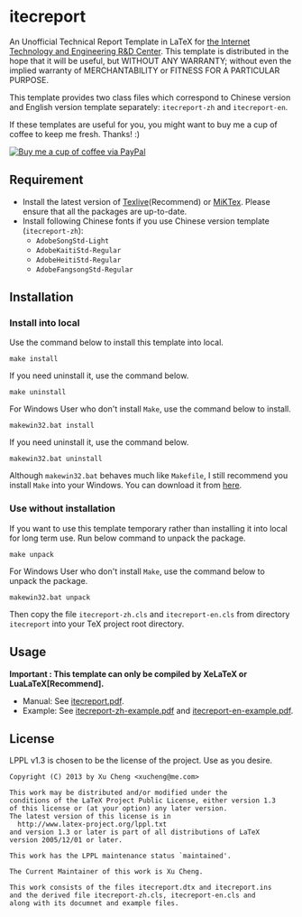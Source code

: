 itecreport
==========

An Unofficial Technical Report Template in LaTeX for [the Internet Technology and Engineering R&D Center](http://itec.hust.edu.cn/). This template is distributed in the hope that it will be useful, but WITHOUT ANY WARRANTY; without even the implied warranty of MERCHANTABILITY or FITNESS FOR A PARTICULAR PURPOSE. 

This template provides two class files which correspond to Chinese version and English version template separately: `itecreport-zh` and `itecreport-en`.

If these templates are useful for you, you might want to buy me a cup of coffee to keep me fresh. Thanks! :)

[![Buy me a cup of coffee via PayPal](https://www.paypalobjects.com/en_US/i/btn/btn_donate_LG.gif)](https://www.paypal.com/cgi-bin/webscr?cmd=_donations&business=xucheng@me.com&lc=US&item_name=Donate%20this%20project&item_number=itecreport&no_note=0&currency_code=USD&bn=PP%2dDonationsBF%3abtn_donate_LG%2egif%3aNonHostedGuest)

## Requirement

* Install the latest version of [Texlive](http://www.tug.org/texlive/)(Recommend) or [MiKTex](http://miktex.org/). Please ensure that all the packages are up-to-date.
* Install following Chinese fonts if you use Chinese version template (`itecreport-zh`):
    * `AdobeSongStd-Light`
    * `AdobeKaitiStd-Regular`
    * `AdobeHeitiStd-Regular`
    * `AdobeFangsongStd-Regular`

## Installation

### Install into local

Use the command below to install this template into local.
```
make install
```
If you need uninstall it, use the command below.
```
make uninstall
```

For Windows User who don't install `Make`, use the command below to install.
```
makewin32.bat install
```
If you need uninstall it, use the command below.
```
makewin32.bat uninstall
```
Although `makewin32.bat` behaves much like `Makefile`, I still recommend you install `Make` into your Windows. You can download it from [here](http://gnuwin32.sourceforge.net/packages/make.htm).

### Use without installation

If you want to use this template temporary rather than installing it into local for long term use. Run below command to unpack the package.
```
make unpack
```
For Windows User who don't install `Make`, use the command below to unpack the package.
```
makewin32.bat unpack
```
Then copy the file `itecreport-zh.cls` and `itecreport-en.cls` from directory `itecreport` into your TeX project root directory.

## Usage

**Important : This template can only be compiled by XeLaTeX or LuaLaTeX[Recommend].**

* Manual: See [itecreport.pdf](https://github.com/michael911009/itecreport/raw/master/itecreport/itecreport.pdf).
* Example: See [itecreport-zh-example.pdf](https://github.com/michael911009/itecreport/raw/master/itecreport/itecreport-zh-example.pdf) and [itecreport-en-example.pdf](https://github.com/michael911009/itecreport/raw/master/itecreport/itecreport-en-example.pdf).

## License

LPPL v1.3 is chosen to be the license of the project. Use as you desire.

```
Copyright (C) 2013 by Xu Cheng <xucheng@me.com>

This work may be distributed and/or modified under the
conditions of the LaTeX Project Public License, either version 1.3
of this license or (at your option) any later version.
The latest version of this license is in
  http://www.latex-project.org/lppl.txt
and version 1.3 or later is part of all distributions of LaTeX
version 2005/12/01 or later.

This work has the LPPL maintenance status `maintained'.
 
The Current Maintainer of this work is Xu Cheng.

This work consists of the files itecreport.dtx and itecreport.ins
and the derived file itecreport-zh.cls, itecreport-en.cls and 
along with its documnet and example files.
```